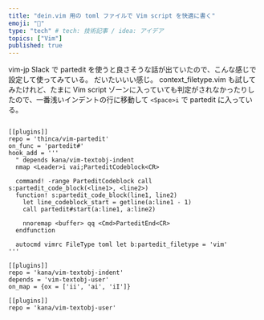 ```yaml
---
title: "dein.vim 用の toml ファイルで Vim script を快適に書く"
emoji: "🙆"
type: "tech" # tech: 技術記事 / idea: アイデア
topics: ["Vim"]
published: true
---
```


vim-jp Slack で partedit を使うと良さそうな話が出ていたので、こんな感じで設定して使ってみている。
だいたいいい感じ。
context_filetype.vim も試してみたけれど、たまに Vim script ゾーンに入っていても判定がされなかったりしたので、一番浅いインデントの行に移動して `<Space>i` で partedit に入っている。

```toml: plugins.toml

[[plugins]]
repo = 'thinca/vim-partedit'
on_func = 'partedit#'
hook_add = '''
  " depends kana/vim-textobj-indent
  nmap <Leader>i vai;ParteditCodeblock<CR>

  command! -range ParteditCodeblock call s:partedit_code_block(<line1>, <line2>)
  function! s:partedit_code_block(line1, line2)
    let line_codeblock_start = getline(a:line1 - 1)
    call partedit#start(a:line1, a:line2)

    nnoremap <buffer> qq <Cmd>ParteditEnd<CR>
  endfunction

  autocmd vimrc FileType toml let b:partedit_filetype = 'vim'
'''

[[plugins]]
repo = 'kana/vim-textobj-indent'
depends = 'vim-textobj-user'
on_map = {ox = ['ii', 'ai', 'iI']}

[[plugins]]
repo = 'kana/vim-textobj-user'
```
